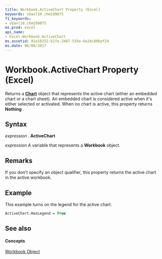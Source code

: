 ```yaml
---
title: Workbook.ActiveChart Property (Excel)
keywords: vbaxl10.chm199075
f1_keywords:
- vbaxl10.chm199075
ms.prod: excel
api_name:
- Excel.Workbook.ActiveChart
ms.assetid: 81e18252-b1fe-2487-535e-6e24c80bef24
ms.date: 06/08/2017
---
```



# Workbook.ActiveChart Property (Excel)

Returns a  **[Chart](Excel.Chart(object).md)** object that represents the active chart (either an embedded chart or a chart sheet). An embedded chart is considered active when it's either selected or activated. When no chart is active, this property returns **Nothing** .


## Syntax

 _expression_ . **ActiveChart**

 _expression_ A variable that represents a **Workbook** object.


## Remarks

If you don't specify an object qualifier, this property returns the active chart in the active workbook.


## Example

This example turns on the legend for the active chart.


```vb
ActiveChart.HasLegend = True
```


## See also


#### Concepts


[Workbook Object](Excel.Workbook.md)

